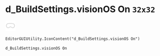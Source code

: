 # d_BuildSettings.visionOS On `32x32`
<img src="/img/d_BuildSettings.visionOS%20On.png" width=32 height=32>

``` CSharp
EditorGUIUtility.IconContent("d_BuildSettings.visionOS On")
```
```
d_BuildSettings.visionOS On
```
